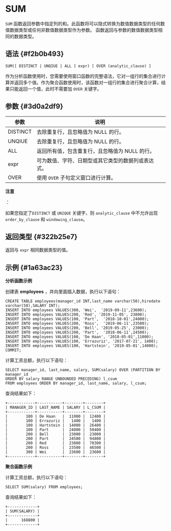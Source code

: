 SUM 
========================



`SUM` 函数返回参数中指定列的和。此函数将可以隐式转换为数值数据类型的任何数值数据类型或任何非数值数据类型作为参数。 函数返回与参数的数值数据类型相同的数据类型。

语法 {#f2b0b493}
--------------

    SUM([ DISTINCT | UNQIUE | ALL ] expr) [ OVER (analytic_clause) ]



作为分析函数使用时，您需要使用窗口函数的完整语法，它对一组行的集合进行计算并返回多个值。作为聚合函数使用时，该函数对一组行的集合进行聚合计算，结果只能返回一个值，此时不需要加 `OVER` 关键字。

参数 {#3d0a2df9}
--------------



|    参数    |                  说明                   |
|----------|---------------------------------------|
| DISTINCT | 去除重复行，且忽略值为 NULL 的行。                  |
| UNQIUE   | 去除重复行，且忽略值为 NULL 的行。                  |
| ALL      | 返回所有值，包含重复行，且忽略值为 NULL 的行。            |
| expr     | 可为数值、字符、日期型或其它类型的数据列或表达式。             |
| OVER     | 使用 `OVER` 子句定义窗口进行计算。 |


**注意**

：

如果您指定了`DISTINCT` 或 `UNIQUE` 关键字，则 `analytic_clause` 中不允许出现 `order_by_clause` 和 `windowing_clause`。

返回类型 {#322b25e7}
----------------

返回与 `expr` 相同数据类型的值。

示例 {#1a63ac23}
--------------

**分析函数示例** 

创建表 **employees** ，并向里面插入数据，执行以下语句：

    CREATE TABLE employees(manager_id INT,last_name varchar(50),hiredate varchar(50),SALARY INT);
    INSERT INTO employees VALUES(300, 'Wei',  '2019-09-11',23600);     
    INSERT INTO employees VALUES(200, 'Red', '2019-11-05', 23800);
    INSERT INTO employees VALUES(100, 'Part',  '2018-10-01',24000);     
    INSERT INTO employees VALUES(200, 'Ross',  '2019-06-11',23500);     
    INSERT INTO employees VALUES(200, 'Bell', '2019-05-25', 23000);
    INSERT INTO employees VALUES(200, 'Part',  '2018-06-11',24500);    
    INSERT INTO employees VALUES(100, 'De Haan', '2018-05-01',11000);      
    INSERT INTO employees VALUES(100, 'Errazuriz', '2017-07-21', 1400);
    INSERT INTO employees VALUES(100, 'Hartstein', '2019-05-01',14000);     
    COMMIT;



计算工资总额，执行以下语句：

    SELECT manager_id, last_name, salary, SUM(salary) OVER (PARTITION BY manager_id 
    ORDER BY salary RANGE UNBOUNDED PRECEDING) l_csum
    FROM employees ORDER BY manager_id, last_name, salary, l_csum;



查询结果如下：

    +------------+-----------+--------+--------+
    | MANAGER_ID | LAST_NAME | SALARY | L_CSUM |
    +------------+-----------+--------+--------+
    |        100 | De Haan   |  11000 |  12400 |
    |        100 | Errazuriz |   1400 |   1400 |
    |        100 | Hartstein |  14000 |  26400 |
    |        100 | Part      |  24000 |  50400 |
    |        200 | Bell      |  23000 |  23000 |
    |        200 | Part      |  24500 |  94800 |
    |        200 | Red       |  23800 |  70300 |
    |        200 | Ross      |  23500 |  46500 |
    |        300 | Wei       |  23600 |  23600 |
    +------------+-----------+--------+--------+



**聚合函数示例** 

计算工资总额，执行以下语句：

    SELECT SUM(salary) FROM employees;



查询结果如下：

    +-------------+
    | SUM(SALARY) |
    +-------------+
    |      168800 |
    +-------------+


